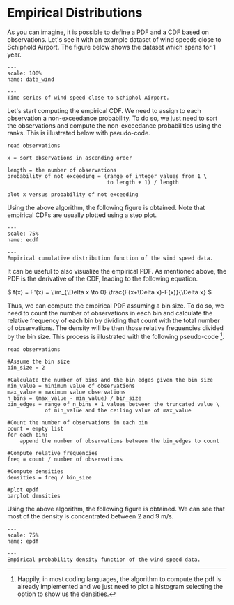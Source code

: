 # Empirical Distributions

As you can imagine, it is possible to define a PDF and a CDF based on observations. Let's see it with an example dataset of wind speeds close to Schiphold Airport. The figure below shows the dataset which spans for 1 year.


```{figure} /sandbox/continuous/figures/data_overview.png
---
scale: 100%
name: data_wind

---
Time series of wind speed close to Schiphol Airport.
```

Let's start computing the empirical CDF. We need to assign to each observation a non-exceedance probability. To do so, we just need to sort the observations and compute the non-exceedance probabilities using the ranks. This is illustrated below with pseudo-code.

    read observations

    x = sort observations in ascending order

    length = the number of observations
    probability of not exceeding = (range of integer values from 1 \
                                    to length + 1) / length

    plot x versus probability of not exceeding 

Using the above algorithm, the following figure is obtained. Note that empirical CDFs are usually plotted using a step plot.

```{figure} /sandbox/continuous/figures/ecdf_wind.png
---
scale: 75%
name: ecdf

---
Empirical cumulative distribution function of the wind speed data.
```

It can be useful to also visualize the empirical PDF. As mentioned above, the PDF is the derivative of the CDF, leading to the following equation.

$
f(x) = F'(x) = \lim_{\Delta x \to 0} \frac{F(x+\Delta x)-F(x)}{\Delta x}
$

Thus, we can compute the empirical PDF assuming a bin size. To do so, we need to count the number of observations in each bin and calculate the relative frequency of each bin by dividing that count with the total number of observations. The density will be then those relative frequencies divided by the bin size. This process is illustrated with the following pseudo-code [^density].


    read observations

    #Assume the bin size
    bin_size = 2

    #Calculate the number of bins and the bin edges given the bin size
    min_value = minimum value of observations
    max_value = maximum value observations 
    n_bins = (max_value - min_value) / bin_size 
    bin_edges = range of n_bins + 1 values between the truncated value \
                of min_value and the ceiling value of max_value

    #Count the number of observations in each bin
    count = empty list
    for each bin:
        append the number of observations between the bin_edges to count

    #Compute relative frequencies
    freq = count / number of observations

    #Compute densities
    densities = freq / bin_size

    #plot epdf
    barplot densities

Using the above algorithm, the following figure is obtained. We can see that most of the density is concentrated between 2 and 9 m/s.

```{figure} /sandbox/continuous/figures/epdf_wind.png
---
scale: 75%
name: epdf

---
Empirical probability density function of the wind speed data.
```

[^density]: Happily, in most coding languages, the algorithm to compute the pdf is already implemented and we just need to plot a histogram selecting the option to show us the densities.